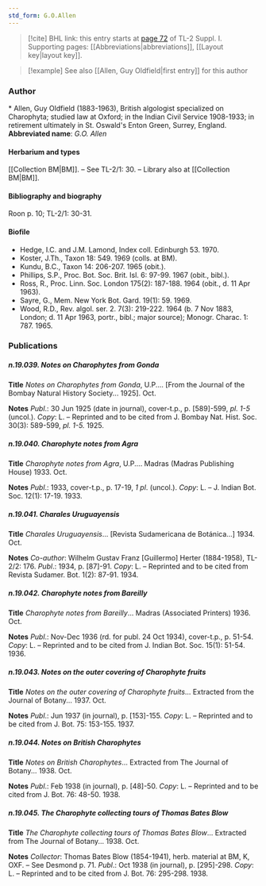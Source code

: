 ```yaml
---
std_form: G.O.Allen
---
```


> [!cite] BHL link: this entry starts at [page 72](https://www.biodiversitylibrary.org/page/33264799) of TL-2 Suppl. I.
> Supporting pages: [[Abbreviations|abbreviations]], [[Layout key|layout key]].

> [!example] See also [[Allen, Guy Oldfield|first entry]] for this author

### Author

\* Allen, Guy Oldfield (1883-1963), British algologist specialized on Charophyta; studied law at Oxford; in the Indian Civil Service 1908-1933; in retirement ultimately in St. Oswald's Enton Green, Surrey, England. 
**Abbreviated name**: *G.O. Allen*

#### Herbarium and types

[[Collection BM|BM]]. – See TL-2/1: 30. – Library also at [[Collection BM|BM]].

#### Bibliography and biography

Roon p. 10; TL-2/1: 30-31.

#### Biofile

- Hedge, I.C. and J.M. Lamond, Index coll. Edinburgh 53. 1970.
- Koster, J.Th., Taxon 18: 549. 1969 (colls. at BM).
- Kundu, B.C., Taxon 14: 206-207. 1965 (obit.).
- Phillips, S.P., Proc. Bot. Soc. Brit. Isl. 6: 97-99. 1967 (obit., bibl.).
- Ross, R., Proc. Linn. Soc. London 175(2): 187-188. 1964 (obit., d. 11 Apr 1963).
- Sayre, G., Mem. New York Bot. Gard. 19(1): 59. 1969.
- Wood, R.D., Rev. algol. ser. 2. 7(3): 219-222. 1964 (b. 7 Nov 1883, London; d. 11 Apr 1963, portr., bibl.; major source); Monogr. Charac. 1: 787. 1965.

### Publications

##### n.19.039. Notes on Charophytes from Gonda

**Title**
*Notes on Charophytes from Gonda*, U.P.... \[From the Journal of the Bombay Natural History Society... 1925\]. Oct.

**Notes**
*Publ*.: 30 Jun 1925 (date in journal), cover-t.p., p. \[589\]-599, *pl. 1-5* (uncol.). *Copy*: L. – Reprinted and to be cited from J. Bombay Nat. Hist. Soc. 30(3): 589-599, *pl. 1-5.* 1925.

##### n.19.040. Charophyte notes from Agra

**Title**
*Charophyte notes from Agra*, U.P.... Madras (Madras Publishing House) 1933. Oct.

**Notes**
*Publ*.: 1933, cover-t.p., p. 17-19, *1 pl*. (uncol.). *Copy*: L. – J. Indian Bot. Soc. 12(1): 17-19. 1933.

##### n.19.041. Charales Uruguayensis

**Title**
*Charales Uruguayensis*... \[Revista Sudamericana de Botánica...\] 1934. Oct.

**Notes**
*Co-author*: Wilhelm Gustav Franz \[Guillermo\] Herter (1884-1958), TL-2/2: 176.
*Publ*.: 1934, p. \[87\]-91. *Copy*: L. – Reprinted and to be cited from Revista Sudamer. Bot. 1(2): 87-91. 1934.

##### n.19.042. Charophyte notes from Bareilly

**Title**
*Charophyte notes from Bareilly*... Madras (Associated Printers) 1936. Oct.

**Notes**
*Publ*.: Nov-Dec 1936 (rd. for publ. 24 Oct 1934), cover-t.p., p. 51-54. *Copy*: L. – Reprinted and to be cited from J. Indian Bot. Soc. 15(1): 51-54. 1936.

##### n.19.043. Notes on the outer covering of Charophyte fruits

**Title**
*Notes on the outer covering of Charophyte fruits*... Extracted from the Journal of Botany... 1937. Oct.

**Notes**
*Publ*.: Jun 1937 (in journal), p. \[153\]-155. *Copy*: L. – Reprinted and to be cited from J. Bot. 75: 153-155. 1937.

##### n.19.044. Notes on British Charophytes

**Title**
*Notes on British Charophytes*... Extracted from The Journal of Botany... 1938. Oct.

**Notes**
*Publ*.: Feb 1938 (in journal), p. \[48\]-50. *Copy*: L. – Reprinted and to be cited from J. Bot. 76: 48-50. 1938.

##### n.19.045. The Charophyte collecting tours of Thomas Bates Blow

**Title**
*The Charophyte collecting tours of Thomas Bates Blow*... Extracted from The Journal of Botany... 1938. Oct.

**Notes**
*Collector*: Thomas Bates Blow (1854-1941), herb. material at BM, K, OXF. – See Desmond p. 71.
*Publ*.: Oct 1938 (in journal), p. \[295\]-298. *Copy*: L. – Reprinted and to be cited from J. Bot. 76: 295-298. 1938.

